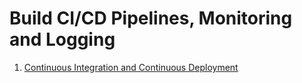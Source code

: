 # Build CI/CD Pipelines, Monitoring and Logging

1. [Continuous Integration and Continuous Deployment](./ci-cd.md)

